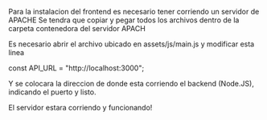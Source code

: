 Para la instalacion del frontend es necesario tener corriendo un servidor de APACHE
Se tendra que copiar y pegar todos los archivos dentro de la carpeta contenedora del servidor APACH


Es necesario abrir el archivo ubicado en assets/js/main.js y modificar esta linea

const API_URL = "http://localhost:3000";


Y se colocara la direccion de donde esta corriendo el backend (Node.JS), indicando el puerto y listo.

El servidor estara corriendo y funcionando!
